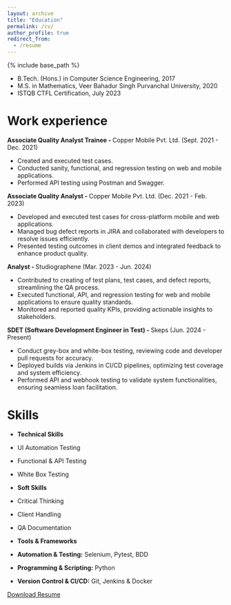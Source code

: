```yaml
---
layout: archive
title: "Education"
permalink: /cv/
author_profile: true
redirect_from:
  - /resume
---
```


{% include base_path %}


* B.Tech. (Hons.) in Computer Science Engineering, 2017
* M.S. in Mathematics, Veer Bahadur Singh Purvanchal University, 2020
* ISTQB CTFL Certification, July 2023

Work experience
======

<b>Associate Quality Analyst Trainee - </b> 
Copper Mobile Pvt. Ltd. (Sept. 2021 - Dec. 2021)

* Created and executed test cases.
* Conducted sanity, functional, and regression testing on web and mobile applications.
* Performed API testing using Postman and Swagger.

<b>Associate Quality Analyst - </b>
Copper Mobile Pvt. Ltd. (Dec. 2021 - Feb. 2023)
   
* Developed and executed test cases for cross-platform mobile and web applications.
* Managed bug defect reports in JIRA and collaborated with developers to resolve issues efficiently.
* Presented testing outcomes in client demos and integrated feedback to enhance product quality.

<b>Analyst - </b>
Studiographene (Mar. 2023 - Jun. 2024)

* Contributed to creating of test plans, test cases, and defect reports, streamlining the QA process.
* Executed functional, API, and regression testing for web and mobile applications to ensure quality standards.
* Monitored and reported quality KPIs, providing actionable insights to stakeholders.

<b>SDET (Software Development Engineer in Test) - </b>
Skeps (Jun. 2024 - Present)

* Conduct grey-box and white-box testing, reviewing code and developer pull requests for accuracy.
* Deployed builds via Jenkins in CI/CD pipelines, optimizing test coverage and system efficiency.
* Performed API and webhook testing to validate system functionalities, ensuring seamless loan facilitation.

Skills
======
* <b>Technical Skills</b>
 *  UI Automation Testing
 *  Functional & API Testing
 *  White Box Testing

* <b>Soft Skills</b>
 *  Critical Thinking
 *  Client Handling
 *  QA Documentation

* <b>Tools & Frameworks</b>
 * <b>Automation & Testing:</b> Selenium, Pytest, BDD
 * <b>Programming & Scripting:</b> Python
 * <b>Version Control & CI/CD:</b> Git, Jenkins & Docker

<a href="/files/Ujjwal_Kumar_Singh_3_Years_Experience_QA_Resume.pdf" download>Download Resume</a>



